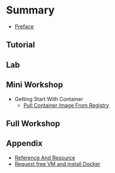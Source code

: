 # Summary​

- [Preface](preface.md)

## Tutorial

## Lab

## Mini Workshop

- Getting Start With Container
  - [Pull Container Image From Registry](getting-started/pull-container-image.md)

## Full Workshop

## Appendix

- [Reference And Resource](reference-and-resource.md)
- [Request free VM and install Docker](install-docker-free-vm.md)
